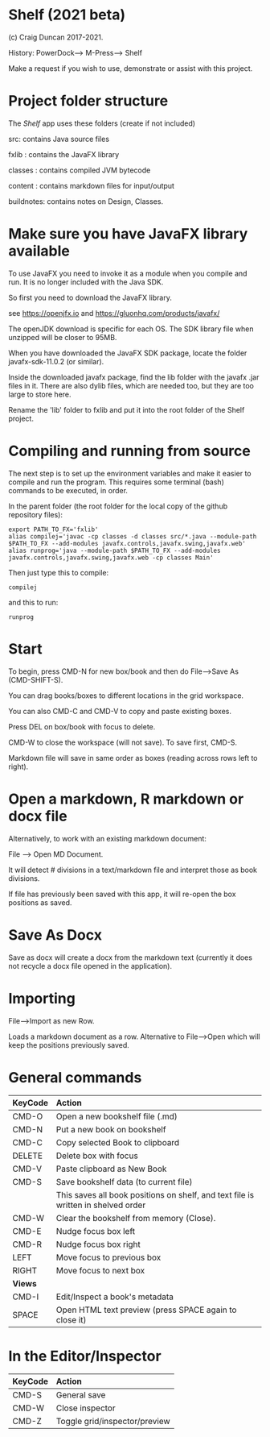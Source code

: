 # Shelf (2021 beta)

(c) Craig Duncan 2017-2021.  

History: PowerDock--> M-Press--> Shelf

Make a request if you wish to use, demonstrate or assist with this project.

# Project folder structure

The *Shelf* app uses these folders (create if not included)

src: contains Java source files

fxlib : contains the JavaFX library

classes : contains compiled JVM bytecode

content : contains markdown files for input/output

buildnotes: contains notes on Design, Classes.

# Make sure you have JavaFX library available

To use JavaFX you need to invoke it as a module when you compile and run.  It is no longer included with the Java SDK.

So first you need to download the JavaFX library.

see https://openjfx.io and https://gluonhq.com/products/javafx/

The openJDK download is specific for each OS.  The SDK library file when unzipped will be closer to 95MB.

When you have downloaded the JavaFX SDK package, locate the folder javafx-sdk-11.0.2 (or similar).

Inside the downloaded javafx package, find the lib folder with the javafx .jar files in it.  There are also dylib files, which are needed too, but they are too large to store here.

Rename the 'lib' folder to fxlib and put it into the root folder of the Shelf project.

# Compiling and running from source

The next step is to set up the environment variables and make it easier to compile and run the program.  This requires some terminal (bash) commands to be executed, in order.

In the parent folder (the root folder for the local copy of the github repository files):

```
export PATH_TO_FX='fxlib'
alias compilej='javac -cp classes -d classes src/*.java --module-path $PATH_TO_FX --add-modules javafx.controls,javafx.swing,javafx.web'
alias runprog='java --module-path $PATH_TO_FX --add-modules javafx.controls,javafx.swing,javafx.web -cp classes Main'
```

Then just type this to compile:

```
compilej 
```
and this to run:

```
runprog
```

# Start

To begin, press CMD-N for new box/book and then do File-->Save As (CMD-SHIFT-S).

You can drag books/boxes to different locations in the grid workspace.

You can also CMD-C and CMD-V to copy and paste existing boxes.

Press DEL on box/book with focus to delete.

CMD-W to close the workspace (will not save).  To save first, CMD-S.

Markdown file will save in same order as boxes (reading across rows left to right).

# Open a markdown, R markdown or docx file

Alternatively, to work with an existing markdown document:

File --> Open MD Document.

It will detect # divisions in a text/markdown file and interpret those as book divisions.

If file has previously been saved with this app, it will re-open the box positions as saved.

# Save As Docx

Save as docx will create a docx from the markdown text (currently it does not recycle a docx file opened in the application).

# Importing

File-->Import as new Row.

Loads a markdown document as a row.  Alternative to File-->Open which will keep the positions previously saved.

# General commands

| KeyCode | Action | 
| :------------- | :---------- | 
| CMD-O |Open a new bookshelf file (.md)|
| CMD-N |Put a new book on bookshelf |
| CMD-C | Copy selected Book to clipboard |
| DELETE | Delete box with focus |
| CMD-V | Paste clipboard as New Book |
| CMD-S | Save bookshelf data (to current file)|
|       | This saves all book positions on shelf, and text file is written in shelved order|
| CMD-W | Clear the bookshelf from memory (Close).
| CMD-E | Nudge focus box left |
| CMD-R | Nudge focus box right |
| LEFT | Move focus to previous box |
| RIGHT | Move focus to next box |
| **Views** |
| CMD-I | Edit/Inspect a book's metadata |
| SPACE | Open HTML text preview (press SPACE again to close it) |

# In the Editor/Inspector

| KeyCode | Action | 
| :------------- | :---------- | 
| CMD-S | General save |
| CMD-W | Close inspector |
| CMD-Z | Toggle grid/inspector/preview |



